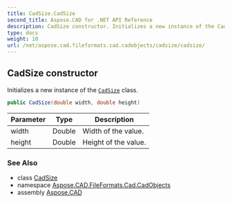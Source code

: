 ```yaml
---
title: CadSize.CadSize
second_title: Aspose.CAD for .NET API Reference
description: CadSize constructor. Initializes a new instance of the CadSize class
type: docs
weight: 10
url: /net/aspose.cad.fileformats.cad.cadobjects/cadsize/cadsize/
---
```

## CadSize constructor

Initializes a new instance of the [`CadSize`](../) class.

```csharp
public CadSize(double width, double height)
```

| Parameter | Type | Description |
| --- | --- | --- |
| width | Double | Width of the value. |
| height | Double | Height of the value. |

### See Also

* class [CadSize](../)
* namespace [Aspose.CAD.FileFormats.Cad.CadObjects](../../cadsize/)
* assembly [Aspose.CAD](../../../)


